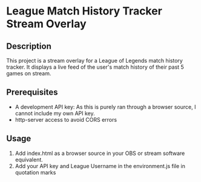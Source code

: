 # League Match History Tracker Stream Overlay

## Description

This project is a stream overlay for a League of Legends match history tracker. It displays a live feed of the user's match history of their past 5 games on stream.

## Prerequisites

- A development API key: As this is purely ran through a browser source, I cannot include my own API key.
- http-server access to avoid CORS errors

## Usage

1. Add index.html as a browser source in your OBS or stream software equivalent.
2. Add your API key and League Username in the environment.js file in quotation marks
